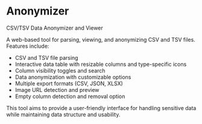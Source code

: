 # Anonymizer
CSV/TSV Data Anonymizer and Viewer

A web-based tool for parsing, viewing, and anonymizing CSV and TSV files. Features include:
- CSV and TSV file parsing
- Interactive data table with resizable columns and type-specific icons
- Column visibility toggles and search
- Data anonymization with customizable options
- Multiple export formats (CSV, JSON, XLSX)
- Image URL detection and preview
- Empty column detection and removal option

This tool aims to provide a user-friendly interface for handling sensitive data while maintaining data structure and usability.



